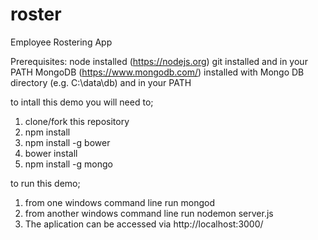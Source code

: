 # roster
Employee Rostering App

Prerequisites: 
 node installed (https://nodejs.org)
 git installed and in your PATH
 MongoDB (https://www.mongodb.com/) installed with Mongo DB directory (e.g. C:\data\db) and in your PATH

to intall this demo you will need to;
 
 1. clone/fork this repository
 2. npm install
 3. npm install -g bower
 4. bower install
 5. npm install -g mongo

to run this demo;

 1. from one windows command line run mongod
 2. from another windows command line run nodemon server.js 
 3. The aplication can be accessed via http://localhost:3000/